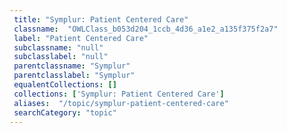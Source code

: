 ```yaml
--- 
 title: "Symplur: Patient Centered Care" 
 classname:  "OWLClass_b053d204_1ccb_4d36_a1e2_a135f375f2a7" 
 label: "Patient Centered Care" 
 subclassname: "null" 
 subclasslabel: "null" 
 parentclassname: "Symplur" 
 parentclasslabel: "Symplur" 
 equalentCollections: [] 
 collections: ['Symplur: Patient Centered Care']
 aliases:  "/topic/symplur-patient-centered-care"  
 searchCategory: "topic" 
---
```

